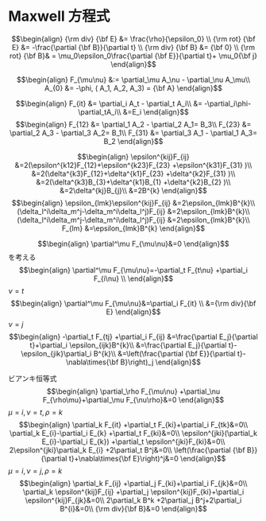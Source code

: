 <script>
MathJax = { 
    tex: {
    inlineMath: [            
    ['$', '$'],
    ['\\(', '\\)']
    ] }
};
</script>
<script id="MathJax-script" async src="https://cdn.jsdelivr.net/npm/mathjax@3/es5/tex-mml-chtml.js"></script>
# Maxwell 方程式

$$\begin{align}
{\rm div} {\bf E} &= \frac{\rho}{\epsilon_0} \\
{\rm rot} {\bf E} &= -\frac{\partial {\bf B}}{\partial t} \\
{\rm div} {\bf B} &= {\bf 0} \\
{\rm rot} {\bf B}& = \mu_0\epsilon_0\frac{\partial {\bf E}}{\partial t}+ \mu_0{\bf j} 
\end{align}$$

$$\begin{align}
F_{\mu\nu} &:= \partial_\mu A_\nu - \partial_\nu A_\mu\\
A_{0} &= -\phi,  ( A_1, A_2, A_3) = {\bf A}
\end{align}$$

$$\begin{align}
F_{it} &= \partial_i A_t - \partial_t A_i\\
 &= -\partial_i\phi-\partial_tA_i\\
 &=E_i
\end{align}$$
$$\begin{align}
F_{12} &= \partial_1 A_2 - \partial_2 A_1= B_3\\
F_{23} &= \partial_2 A_3 - \partial_3 A_2= B_1\\
F_{31} &= \partial_3 A_1 - \partial_1 A_3= B_2
\end{align}$$

$$\begin{align}
\epsilon^{kij}F_{ij} &=2(\epsilon^{k12}F_{12}+\epsilon^{k23}F_{23} +\epsilon^{k31}F_{31} )\\
&=2(\delta^{k3}F_{12}+\delta^{k1}F_{23} +\delta^{k2}F_{31} )\\
&=2(\delta^{k3}B_{3}+\delta^{k1}B_{1} +\delta^{k2}B_{2} )\\
&=2\delta^{kj}B_{j}\\
&=2B^{k}
\end{align}$$
$$\begin{align}
\epsilon_{lmk}\epsilon^{kij}F_{ij} &=2\epsilon_{lmk}B^{k}\\
(\delta_l^i\delta_m^j-\delta_m^i\delta_l^j)F_{ij} &=2\epsilon_{lmk}B^{k}\\
(\delta_l^i\delta_m^j-\delta_m^i\delta_l^j)F_{ij} &=2\epsilon_{lmk}B^{k}\\
F_{lm} &=\epsilon_{lmk}B^{k}
\end{align}$$

$$\begin{align}
\partial^\mu F_{\mu\nu}&=0
\end{align}$$
を考える
$$\begin{align}
\partial^\mu F_{\mu\nu}=-\partial_t F_{t\nu} +\partial_i F_{i\nu} \\
\end{align}$$
$\nu=t$
$$\begin{align}
\partial^\mu F_{\mu\nu}&=\partial_i F_{it} \\
&={\rm div}{\bf E}
\end{align}$$
$\nu=j$
$$\begin{align}
-\partial_t F_{tj} +\partial_i F_{ij} &=\frac{\partial E_j}{\partial t}+\partial_i \epsilon_{ijk}B^{k}\\
&=\frac{\partial E_j}{\partial t}-\epsilon_{jik}\partial_i B^{k}\\
&=\left(\frac{\partial {\bf E}}{\partial t}-\nabla\times{\bf B}\right)_j
\end{align}$$

ビアンキ恒等式
$$\begin{align}
\partial_\rho F_{\mu\nu} +\partial_\nu F_{\rho\mu}+\partial_\mu F_{\nu\rho}&=0
\end{align}$$
$\mu = i, \nu=t, \rho=k$
$$\begin{align}
\partial_k F_{it} +\partial_t F_{ki}+\partial_i F_{tk}&=0\\
\partial_k E_{i}-\partial_i E_{k} +\partial_t F_{ki}&=0\\
\epsilon^{jki}(\partial_k E_{i}-\partial_i E_{k}) +\partial_t \epsilon^{jki}F_{ki}&=0\\
2\epsilon^{jki}\partial_k E_{i} +2\partial_t B^j&=0\\
\left(\frac{\partial {\bf B}}{\partial t}+\nabla\times{\bf E}\right)^j&=0
\end{align}$$
$\mu = i, \nu=j, \rho=k$
$$\begin{align}
\partial_k F_{ij} +\partial_j F_{ki}+\partial_i F_{jk}&=0\\
\partial_k \epsilon^{kij}F_{ij} +\partial_j \epsilon^{kij}F_{ki}+\partial_i \epsilon^{kij}F_{jk}&=0\\
2\partial_k B^k +2\partial_j B^j+2\partial_i B^{i}&=0\\
{\rm div}{\bf B}&=0
\end{align}$$
